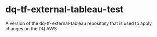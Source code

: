 # dq-tf-external-tableau-test
A version of the dq-tf-external-tableau repository that is used to apply changes on the DQ AWS 
